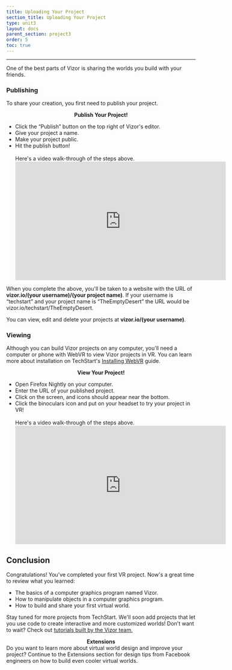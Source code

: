 ```yaml
---
title: Uploading Your Project
section_title: Uploading Your Project
type: unit3
layout: docs
parent_section: project3
order: 5
toc: true
---
```

<hr>
One of the best parts of Vizor is sharing the worlds you build with your friends.

### Publishing
To share your creation, you first need to publish your project.

<div class="alert_green">
  <div style="text-align:center">
  	<strong>Publish Your Project!</strong> 
  </div>
  <ul> 
  	<li>Click the “Publish” button on the top right of Vizor's editor. </li>
  	<li>Give your project a name. </li>
  	<li>Make your project public. </li>
  	<li>Hit the publish button! </li>
  	<br>
  	Here's a video walk-through of the steps above.
  	<iframe width="560" height="315" src="https://www.youtube.com/embed/7GH0YgG4OME" frameborder="0" allowfullscreen></iframe>
  </ul>
</div>

When you complete the above, you'll be taken to a website with the URL of **vizor.io/(your username)/(your project name)**. If your username is “techstart” and your project name is “TheEmptyDesert” the URL would be vizor.io/techstart/TheEmptyDesert.

You can view, edit and delete your projects at **vizor.io/(your username)**.

### Viewing

Although you can build Vizor projects on any computer, you'll need a computer or phone with WebVR to view Vizor projects in VR. You can learn more about installation on TechStart's [Installing WebVR](/docs/1.0.0/introduction/installing_web_vr.html) guide.

<div class="alert_green">
  <div style="text-align:center">
    <strong>View Your Project!</strong> 
  </div>
  <ul> 
    <li>Open Firefox Nightly on your computer. </li>
    <li>Enter the URL of your published project. </li>
    <li>Click on the screen, and icons should appear near the bottom. </li>
    <li>Click the binoculars icon and put on your headset to try your project in VR! </li>
    <br>
    Here's a video walk-through of the steps above.
    <iframe width="560" height="315" src="https://www.youtube.com/embed/j37fTMvhQgU" frameborder="0" allowfullscreen></iframe>
  </ul>
</div>

## Conclusion
Congratulations! You've completed your first VR project. Now's a great time to review what you learned:

* The basics of a computer graphics program named Vizor.
* How to manipulate objects in a computer graphics program.
* How to build and share your first virtual world.

Stay tuned for more projects from TechStart. We'll soon add projects that let you use code to create interactive and more customized worlds! Don't want to wait? Check out [tutorials built by the Vizor team.](http://blog.vizor.io/tag/tutorials/)

<div class="alert_yellow">
  <div style="text-align:center">
  	<strong>Extensions</strong> 
  </div>
  Do you want to learn more about virtual world design and improve your project? Continue to the Extensions section for design tips from Facebook engineers on how to build even cooler virtual worlds.
</div>